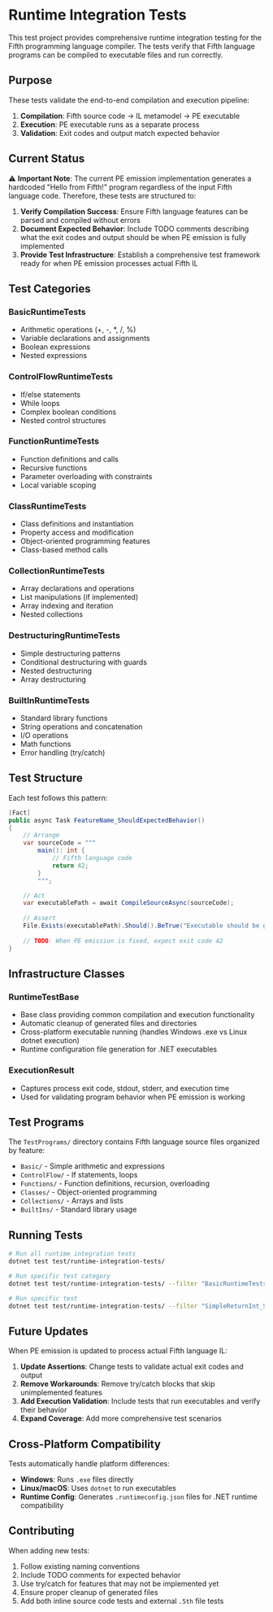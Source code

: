 # Runtime Integration Tests

This test project provides comprehensive runtime integration testing for the Fifth programming language compiler. The tests verify that Fifth language programs can be compiled to executable files and run correctly.

## Purpose

These tests validate the end-to-end compilation and execution pipeline:
1. **Compilation**: Fifth source code → IL metamodel → PE executable
2. **Execution**: PE executable runs as a separate process
3. **Validation**: Exit codes and output match expected behavior

## Current Status

⚠️ **Important Note**: The current PE emission implementation generates a hardcoded "Hello from Fifth!" program regardless of the input Fifth language code. Therefore, these tests are structured to:

1. **Verify Compilation Success**: Ensure Fifth language features can be parsed and compiled without errors
2. **Document Expected Behavior**: Include TODO comments describing what the exit codes and output should be when PE emission is fully implemented
3. **Provide Test Infrastructure**: Establish a comprehensive test framework ready for when PE emission processes actual Fifth IL

## Test Categories

### BasicRuntimeTests
- Arithmetic operations (+, -, *, /, %)
- Variable declarations and assignments
- Boolean expressions
- Nested expressions

### ControlFlowRuntimeTests  
- If/else statements
- While loops
- Complex boolean conditions
- Nested control structures

### FunctionRuntimeTests
- Function definitions and calls
- Recursive functions
- Parameter overloading with constraints
- Local variable scoping

### ClassRuntimeTests
- Class definitions and instantiation
- Property access and modification
- Object-oriented programming features
- Class-based method calls

### CollectionRuntimeTests
- Array declarations and operations
- List manipulations (if implemented)
- Array indexing and iteration
- Nested collections

### DestructuringRuntimeTests
- Simple destructuring patterns
- Conditional destructuring with guards
- Nested destructuring
- Array destructuring

### BuiltInRuntimeTests
- Standard library functions
- String operations and concatenation
- I/O operations
- Math functions
- Error handling (try/catch)

## Test Structure

Each test follows this pattern:

```csharp
[Fact]
public async Task FeatureName_ShouldExpectedBehavior()
{
    // Arrange
    var sourceCode = """
        main(): int {
            // Fifth language code
            return 42;
        }
        """;

    // Act
    var executablePath = await CompileSourceAsync(sourceCode);
    
    // Assert
    File.Exists(executablePath).Should().BeTrue("Executable should be generated");
    
    // TODO: When PE emission is fixed, expect exit code 42
}
```

## Infrastructure Classes

### RuntimeTestBase
- Base class providing common compilation and execution functionality
- Automatic cleanup of generated files and directories
- Cross-platform executable running (handles Windows .exe vs Linux dotnet execution)
- Runtime configuration file generation for .NET executables

### ExecutionResult
- Captures process exit code, stdout, stderr, and execution time
- Used for validating program behavior when PE emission is working

## Test Programs

The `TestPrograms/` directory contains Fifth language source files organized by feature:
- `Basic/` - Simple arithmetic and expressions
- `ControlFlow/` - If statements, loops
- `Functions/` - Function definitions, recursion, overloading
- `Classes/` - Object-oriented programming
- `Collections/` - Arrays and lists
- `BuiltIns/` - Standard library usage

## Running Tests

```bash
# Run all runtime integration tests
dotnet test test/runtime-integration-tests/

# Run specific test category
dotnet test test/runtime-integration-tests/ --filter "BasicRuntimeTests"

# Run specific test
dotnet test test/runtime-integration-tests/ --filter "SimpleReturnInt_ShouldGenerateExecutable"
```

## Future Updates

When PE emission is updated to process actual Fifth language IL:

1. **Update Assertions**: Change tests to validate actual exit codes and output
2. **Remove Workarounds**: Remove try/catch blocks that skip unimplemented features  
3. **Add Execution Validation**: Include tests that run executables and verify their behavior
4. **Expand Coverage**: Add more comprehensive test scenarios

## Cross-Platform Compatibility

Tests automatically handle platform differences:
- **Windows**: Runs `.exe` files directly
- **Linux/macOS**: Uses `dotnet` to run executables
- **Runtime Config**: Generates `.runtimeconfig.json` files for .NET runtime compatibility

## Contributing

When adding new tests:
1. Follow existing naming conventions
2. Include TODO comments for expected behavior
3. Use try/catch for features that may not be implemented yet
4. Ensure proper cleanup of generated files
5. Add both inline source code tests and external `.5th` file tests
